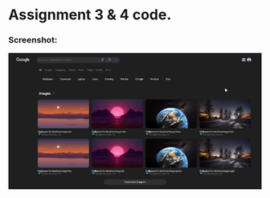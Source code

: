 # Assignment 3 & 4 code.
### Screenshot:
![assignments](./screenshots/assignment_ss.png "Google search copy using DIV")